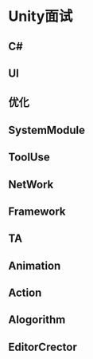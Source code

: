 # Unity面试

## C#

## UI

## 优化

## SystemModule

## ToolUse

## NetWork

## Framework

## TA

## Animation

## Action

## Alogorithm

## EditorCrector





## 

